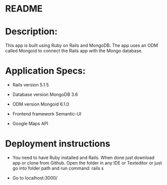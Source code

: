 # README

# Description:

This app is built using Ruby on Rails and MongoDB. The app uses an ODM called Mongoid to connect the Rails app with the Mongo database.

# Application Specs:

* Rails version 5.1.5

* Database version MongoDB 3.6

* ODM version Mongoid 6.1.0

* Frontend framework Semantic-UI

* Google Maps API

# Deployment instructions

* You need to have Ruby installed and Rails. When done just download app or clone from Github. Open the folder in any IDE or Texteditor or just go into folder path and run command: rails s

* Go to localhost:3000/

